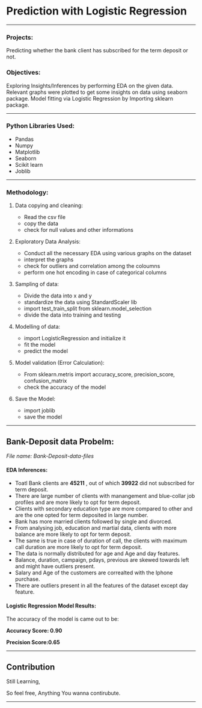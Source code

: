 # Prediction with Logistic Regression
***

### Projects:

Predicting whether the bank client has subscribed for the term deposit or not.


### Objectives:

Exploring Insights/Inferences by performing EDA on the given data. Relevant graphs were plotted to get some insights on data using seaborn package. Model fitting via Logistic Regression by Importing sklearn package. 
***

### Python Libraries Used:
   * Pandas
   * Numpy
   * Matplotlib
   * Seaborn
   * Scikit learn
   * Joblib

***

### Methodology:
 1. Data copying and cleaning:
    * Read the csv file
    * copy the data
    * check for null values and other informations
 
 2. Exploratory Data Analysis:
    * Conduct all the necessary EDA using various graphs on the dataset
    * interpret the graphs
    * check for outliers and correlation among the coloumns
    * perform one hot encoding in case of categorical columns

 3. Sampling of data:
    * Divide the data into x and y
    * standardize the data using StandardScaler lib
    * import test_train_split from sklearn.model_selection
    * divide the data into training and testing


  4. Modelling of data:
     * import LogisticRegression and initialize it
     * fit the model
     * predict the model

  5. Model validation (Error Calculation):
     * From sklearn.metris import accuracy_score, precision_score, confusion_matrix
     * check the accuracy of the model

  6. Save the Model:
     * import joblib
     * save the model

  ***
  ## Bank-Deposit data Probelm: 
  
  *File name: Bank-Deposit-data-files*
  
  #### EDA Inferences:
  * Toatl Bank clients are **45211** , out of which **39922** did not subscribed for term deposit.
  * There are large number of clients with manangement and blue-collar job profiles and are more likely to opt for term deposit.
  * Clients with secondary education type are more compared to other and are the one opted for term deposited in large number.
  * Bank has more married clients followed by single and divorced.
  * From analysing job, education and martial data, clients with more balance are more likely to opt for term deposit.
  * The same is true in case of duration of call, the clients with maximum call duration are more likely to opt for term deposit.  
  * The data is normally distributed for age and Age and day features.
  * Balance, duration, campaign, pdays, previous are skewed towards left and might have outliers present.
  * Salary and Age of the customers are correalted with the Iphone purchase.
  * There are outliers present in all the features of the dataset except day feature.

 
  #### Logistic Regression Model Results:
  The accuracy of the model is came out to be:
  
  **Accuracy Score: 0.90**

  **Precision Score:0.65** 
  
***  


## Contribution

Still Learning,

So feel free, Anything You wanna contirubute.

***
       
      
     
     
     




